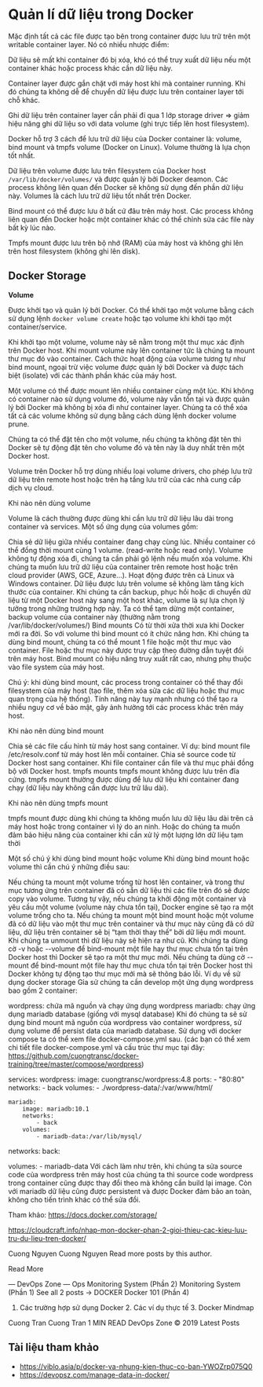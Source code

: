 # Quản lí dữ liệu trong Docker

Mặc định tất cả các file được tạo bên trong container được lưu trữ trên một writable container layer. Nó có nhiều nhược điểm:

Dữ liệu sẽ mất khi container đó bị xóa, khó có thể truy xuất dữ liệu nếu một container khác hoặc process khác cần dữ liệu này. 

Container layer được gắn chặt với máy host khi mà container running. Khi đó chúng ta không dễ để chuyển dữ liệu được lưu trên container layer tới chỗ khác.

Ghi dữ liệu trên container layer cần phải đi qua 1 lớp storage driver => giảm hiệu năng ghi dữ liệu so với data volume (ghi trực tiếp lên host filesystem).

Docker hỗ trợ 3 cách để lưu trữ dữ liệu của Docker container là: volume, bind mount và tmpfs volume (Docker on Linux). Volume thường là lựa chọn tốt nhất.

Dữ liệu trên volume được lưu trên filesystem của Docker host `/var/lib/docker/volumes/` và được quản lý bởi Docker deamon. Các process không liên quan đến Docker sẽ không sử dụng đến phần dữ liệu này. Volumes là cách lưu trữ dữ liệu tốt nhất trên Docker.

Bind mount có thể được lưu ở bất cứ đâu trên máy host. Các process không liên quan đến Docker hoặc một container khác có thể chỉnh sửa các file này bất kỳ lúc nào.

Tmpfs mount được lưu trên bộ nhớ (RAM) của máy host và không ghi lên trên host filesystem (không ghi lên disk).

## Docker Storage
**Volume**

Được khởi tạo và quản lý bởi Docker. Có thể khởi tạo một volume bằng cách sử dụng lệnh `docker volume create` hoặc tạo volume khi khởi tạo một  container/service.

Khi khởi tạo một volume, volume này sẽ nằm trong một thư mục xác định trên Docker host. Khi mount volume này lên container tức là chúng ta mount thư mục đó vào container. Cách thức hoạt động của volume tương tự như bind mount, ngoại trừ việc volume được quản lý bởi Docker và được tách biệt (isolate) với các thành phần khác của máy host.

Một volume có thể được mount lên nhiều container cùng một lúc. Khi không có container nào sử dụng volume đó, volume này vẫn tồn tại và được quản lý bởi Docker mà không bị xóa đi như container layer. Chúng ta có thể xóa tất cả các volume không sử dụng bằng cách dùng lệnh docker volume prune.

Chúng ta có thể đặt tên cho một volume, nếu chúng ta không đặt tên thì Docker sẽ tự động đặt tên cho volume đó và tên này là duy nhất trên một Docker host.

Volume trên Docker hỗ trợ dùng nhiều loại volume drivers, cho phép lưu trữ dữ liệu trên remote host hoặc trên hạ tầng lưu trữ của các nhà cung cấp dịch vụ cloud.

Khi nào nên dùng volume

Volume là cách thường được dùng khi cần lưu trữ dữ liệu lâu dài trong container và services. Một số ứng dụng của volumes gồm:

Chia sẻ dữ liệu giữa nhiều container đang chạy cùng lúc. Nhiều container có thể đồng thời mount cùng 1 volume. (read-write hoặc read only). Volume không tự động xóa đi, chúng ta cần phải gõ lệnh nếu muốn xóa volume.
Khi chúng ta muốn lưu trữ dữ liệu của container trên remote host hoặc trên cloud provider (AWS, GCE, Azure…).
Hoạt động được trên cả Linux và Windows container.
Dữ liệu được lưu trên volume sẽ không làm tăng kích thước của container.
Khi chúng ta cần backup, phục hồi hoặc di chuyển dữ liệu từ một Docker host này sang một host khác, volume là sự lựa chọn lý tưởng trong những trường hợp này. Ta có thể tạm dừng một container, backup volume của container này (thường nằm trong /var/lib/docker/volumes/)
Bind mounts
Có từ thời xửa thời xưa khi Docker mới ra đời. So với volume thì bind mount có ít chức năng hơn. Khi chúng ta dùng bind mount, chúng ta có thể mount 1 file hoặc một thư mục vào container. File hoặc thư mục này được truy cập theo đường dẫn tuyệt đối trên máy host. Bind mount có hiệu năng truy xuất rất cao, nhưng phụ thuộc vào file system của máy host.

Chú ý: khi dùng bind mount, các process trong container có thể thay đổi filesystem của máy host (tạo file, thêm xóa sửa các dữ liệu hoặc thư mục quan trọng của hệ thống). Tính năng này tuy mạnh nhưng có thể tạo ra nhiều nguy cơ về bảo mật, gây ảnh hưởng tới các process khác trên máy host.

Khi nào nên dùng bind mount

Chia sẻ các file cấu hình từ máy host sang container. Ví dụ: bind mount file /etc/resolv.conf từ máy host lên mỗi container.
Chia sẻ source code từ Docker host sang container.
Khi file container cần file và thư mục phải đồng bộ với Docker host.
tmpfs mounts
tmpfs mount không được lưu trên đĩa cứng. tmpfs mount thường được dùng để lưu dữ liệu khi container đang chạy (dữ liệu này không cần được lưu trữ lâu dài).

Khi nào nên dùng tmpfs mount

tmpfs mount được dùng khi chúng ta không muốn lưu dữ liệu lâu dài trên cả máy host hoặc trong container vì lý do an ninh. Hoặc do chúng ta muốn đảm bảo hiệu năng của container khi cần xử lý một lượng lớn dữ liệu tạm thời

Một số chú ý khi dùng bind mount hoặc volume
Khi dùng bind mount hoặc volume thì cần chú ý những điều sau:

Nếu chúng ta mount một volume trống từ host lên container, và trong thư mục tương ứng trên container đã có sẵn dữ liệu thì các file trên đó sẽ được copy vào volume. Tương tự vậy, nếu chúng ta khởi động một container và yêu cầu một volume (volume này chưa tồn tại), Docker engine sẽ tạo ra một volume trống cho ta.
Nếu chúng ta mount một bind mount hoặc một volume đã có dữ liệu vào một thư mục trên container và thư mục này cũng đã có dữ liệu, dữ liệu trên container sẽ bị “tạm thời thay thế” bởi dữ liệu mới mount. Khi chúng ta unmount thì dữ liệu này sẽ hiện ra như cũ.
Khi chúng ta dùng cờ -v hoặc --volume để bind-mount một file hay thư mục chưa tồn tại trên Docker host thì Docker sẽ tạo ra một thư mục mới.
Nếu chúng ta dùng cờ --mount để bind-mount một file hay thư mục chưa tồn tại trên Docker host thì Docker không tự động tạo thư mục mới mà sẽ thông báo lỗi.
Ví dụ về sử dụng docker storage
Gỉa sử chúng ta cần develop một ứng dụng wordpress bao gồm 2 container:

wordpress: chứa mã nguồn và chạy ứng dụng wordpress
mariadb: chạy ứng dụng mariadb database (giống với mysql database)
Khi đó chúng ta sẽ sử dụng bind mount mã nguồn của wordpress vào container wordpress, sử dụng volume để persist data của mariadb database. Sử dụng với docker compose ta có thể xem file docker-compose.yml sau. (các bạn có thể xem chi tiết file docker-compose.yml và cấu trúc thư mục tại đây: https://github.com/cuongtransc/docker-training/tree/master/compose/wordpress)

services:
    wordpress:
        image: cuongtransc/wordpress:4.8
        ports:
            - "80:80"
        networks:
            - back
        volumes:
            - ./wordpress-data/:/var/www/html/ 

    mariadb:
        image: mariadb:10.1
        networks:
            - back
        volumes:
            - mariadb-data:/var/lib/mysql/

networks:
    back:
    
volumes:
    - mariadb-data
Với cách làm như trên, khi chúng ta sửa source code của wordpress trên máy host của chúng ta thì source code wordpress trong container cũng được thay đổi theo mà không cần build lại image. Còn với mariadb dữ liệu cũng được persistent và được Docker đảm bảo an toàn, không cho tiến trình khác có thể sửa đổi.

Tham khảo:
https://docs.docker.com/storage/

https://cloudcraft.info/nhap-mon-docker-phan-2-gioi-thieu-cac-kieu-luu-tru-du-lieu-tren-docker/

Cuong Nguyen
Cuong Nguyen
Read more posts by this author.

Read More

— DevOps Zone —
Ops
Monitoring System (Phần 2)
Monitoring System (Phần 1)
See all 2 posts →
DOCKER
Docker 101 (Phần 4)
1. Các trường hợp sử dụng Docker 2. Các ví dụ thực tế 3. Docker Mindmap

Cuong Tran
Cuong Tran
1 MIN READ
DevOps Zone © 2019
Latest Posts

## Tài liệu tham khảo
- https://viblo.asia/p/docker-va-nhung-kien-thuc-co-ban-YWOZrp075Q0
- https://devopsz.com/manage-data-in-docker/

